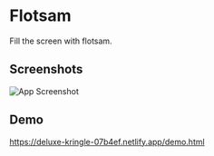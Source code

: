 
# Flotsam

Fill the screen with flotsam.


## Screenshots

![App Screenshot](https://deluxe-kringle-07b4ef.netlify.app/screenshot/main.png)


## Demo

https://deluxe-kringle-07b4ef.netlify.app/demo.html



